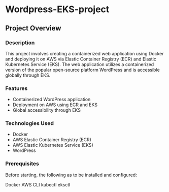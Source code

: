 # Wordpress-EKS-project

## Project Overview

### Description
This project involves creating a containerized web application using Docker and deploying it on AWS via Elastic Container Registry (ECR) and Elastic Kubernetes Service (EKS). The web application utilizes a containerized version of the popular open-source platform WordPress and is accessible globally through EKS.

### Features
- Containerized WordPress application
- Deployment on AWS using ECR and EKS
- Global accessibility through EKS

### Technologies Used
- Docker
- AWS Elastic Container Registry (ECR)
- AWS Elastic Kubernetes Service (EKS)
- WordPress

### Prerequisites
Before starting, the following as to be installed and configured:

Docker
AWS CLI
kubectl
eksctl
